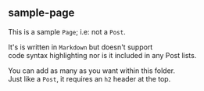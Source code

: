 ## sample-page  

This is a sample `Page`; i.e: not a `Post`.   

It's is written in `Markdown` but doesn't support    
code syntax highlighting nor is it included in any Post lists.   

You can add as many as you want within this folder.    
Just like a `Post`, it requires an `h2` header at the top.

